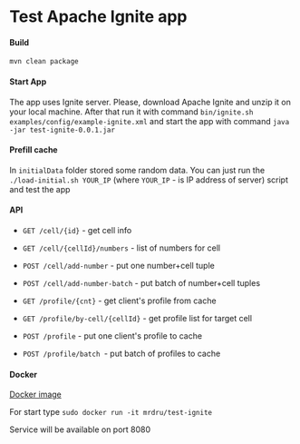 # Test Apache Ignite app

#### Build
`mvn clean package`

#### Start App
The app uses Ignite server. Please, download Apache Ignite
and unzip it on your local machine. After that run it with command
`bin/ignite.sh examples/config/example-ignite.xml` and start the app with
command `java -jar test-ignite-0.0.1.jar`

#### Prefill cache
In `initialData` folder stored some random data.
You can just run the `./load-initial.sh YOUR_IP` (where `YOUR_IP` - is IP address of server) script and test the app

#### API
* `GET /cell/{id}` - get cell info
* `GET /cell/{cellId}/numbers` - list of numbers for cell
* `POST /cell/add-number` - put one number+cell tuple
* `POST /cell/add-number-batch` - put batch of number+cell tuples

* `GET /profile/{cnt}` - get client's profile from cache
* `GET /profile/by-cell/{cellId}` - get profile list for target cell
* `POST /profile` - put one client's profile to cache
* `POST /profile/batch `- put batch of profiles to cache

#### Docker
[Docker image](https://hub.docker.com/r/mrdru/test-ignite/)

For start type `sudo docker run -it mrdru/test-ignite`

Service will be available on port 8080
